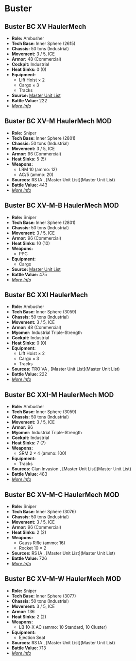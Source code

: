 # Buster 

## Buster BC XV HaulerMech 

- **Role:** Ambusher 
- **Tech Base:** Inner Sphere (2615) 
- **Chassis:** 50 tons (Industrial) 
- **Movement:** 3 / 5, ICE 
- **Armor:** 48 (Commercial) 
- **Cockpit:** Industrial 
- **Heat Sinks:** 0 (0) 
- **Equipment:** 
  - Lift Hoist × 2 
  - Cargo × 3 
  - Tracks 
- **Source:** [Master Unit List](http://masterunitlist.info/Unit/Details/452/buster-bc-xv-haulermech) 
- **Battle Value:** 222 
- [*More Info*](buster/buster_bc_xv_haulermech.md) 

## Buster BC XV-M HaulerMech MOD 

- **Role:** Sniper 
- **Tech Base:** Inner Sphere (2801) 
- **Chassis:** 50 tons (Industrial) 
- **Movement:** 3 / 5, ICE 
- **Armor:** 96 (Commercial) 
- **Heat Sinks:** 5 (5) 
- **Weapons:** 
  - LRM 10 (ammo: 12) 
  - AC/5 (ammo: 20) 
- **Sources:** RS IA , [Master Unit List](Master Unit List) 
- **Battle Value:** 443 
- [*More Info*](buster/buster_bc_xv-m_haulermech_mod.md) 

## Buster BC XV-M-B HaulerMech MOD 

- **Role:** Sniper 
- **Tech Base:** Inner Sphere (2801) 
- **Chassis:** 50 tons (Industrial) 
- **Movement:** 3 / 5, ICE 
- **Armor:** 96 (Commercial) 
- **Heat Sinks:** 10 (10) 
- **Weapons:** 
  - PPC 
- **Equipment:** 
  - Cargo 
- **Source:** [Master Unit List](http://masterunitlist.info/Unit/Details/454/buster-bc-xv-m-b-haulermech-mod-bc-xv-ppc) 
- **Battle Value:** 475 
- [*More Info*](buster/buster_bc_xv-m-b_haulermech_mod.md) 

## Buster BC XXI HaulerMech 

- **Role:** Ambusher 
- **Tech Base:** Inner Sphere (3059) 
- **Chassis:** 50 tons (Industrial) 
- **Movement:** 3 / 5, ICE 
- **Armor:** 48 (Commercial) 
- **Myomer:** Industrial Triple-Strength 
- **Cockpit:** Industrial 
- **Heat Sinks:** 0 (0) 
- **Equipment:** 
  - Lift Hoist × 2 
  - Cargo × 3 
  - Tracks 
- **Sources:** TRO VA , [Master Unit List](Master Unit List) 
- **Battle Value:** 222 
- [*More Info*](buster/buster_bc_xxi_haulermech.md) 

## Buster BC XXI-M HaulerMech MOD 

- **Role:** Ambusher 
- **Tech Base:** Inner Sphere (3059) 
- **Chassis:** 50 tons (Industrial) 
- **Movement:** 3 / 5, ICE 
- **Armor:** 96 
- **Myomer:** Industrial Triple-Strength 
- **Cockpit:** Industrial 
- **Heat Sinks:** 7 (7) 
- **Weapons:** 
  - SRM 2 × 4 (ammo: 100) 
- **Equipment:** 
  - Tracks 
- **Sources:** Clan Invasion , [Master Unit List](Master Unit List) 
- **Battle Value:** 483 
- [*More Info*](buster/buster_bc_xxi-m_haulermech_mod.md) 

## Buster BC XV-M-C HaulerMech MOD 

- **Role:** Sniper 
- **Tech Base:** Inner Sphere (3076) 
- **Chassis:** 50 tons (Industrial) 
- **Movement:** 3 / 5, ICE 
- **Armor:** 96 (Commercial) 
- **Heat Sinks:** 2 (2) 
- **Weapons:** 
  - Gauss Rifle (ammo: 16) 
  - Rocket 10 × 2 
- **Sources:** RS IA , [Master Unit List](Master Unit List) 
- **Battle Value:** 726 
- [*More Info*](buster/buster_bc_xv-m-c_haulermech_mod.md) 

## Buster BC XV-M-W HaulerMech MOD 

- **Role:** Sniper 
- **Tech Base:** Inner Sphere (3077) 
- **Chassis:** 50 tons (Industrial) 
- **Movement:** 3 / 5, ICE 
- **Armor:** 136 
- **Heat Sinks:** 2 (2) 
- **Weapons:** 
  - LB 10-X AC (ammo: 10 Standard, 10 Cluster) 
- **Equipment:** 
  - Ejection Seat 
- **Sources:** RS IA , [Master Unit List](Master Unit List) 
- **Battle Value:** 713 
- [*More Info*](buster/buster_bc_xv-m-w_haulermech_mod.md) 

